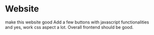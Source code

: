 # Website
make this website good
Add a few buttons with javascript functionalities and yes, work css aspect a lot. Overall frontend should be good.
